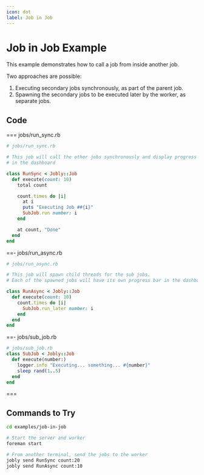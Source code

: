 ```yaml
---
icon: dot
label: Job in Job
---
```


# Job in Job Example

This example demonstrates how to call a job from inside another job.

Two approaches are possible:

1. Executing secondary jobs synchronously, as part of the parent job.
2. Spawning the secondary jobs to be executed later by the worker, as separate jobs.

## Code

=== jobs/run_sync.rb

```ruby
# jobs/run_sync.rb

# This job will call the other jobs synchronously and display progress
# in the dashboard

class RunSync < Jobly::Job
  def execute(count: 10)
    total count

    count.times do |i|
      at i
      puts "Executing Job ##{i}"
      SubJob.run number: i
    end

    at count, "Done"
  end
end
```

==- jobs/run_async.rb

```ruby
# jobs/run_async.rb

# This job will spawn child threads for the sub jobs.
# Each of the spawned jobs will have its own progress bar in the dashboard.

class RunAsync < Jobly::Job
  def execute(count: 10)
    count.times do |i|
      SubJob.run_later number: i
    end
  end
end
```

==- jobs/sub_job.rb


```ruby
# jobs/sub_job.rb
class SubJob < Jobly::Job
  def execute(number:)
    logger.info "Executing... something... #{number}"
    sleep rand(1..5)
  end
end
```

===

## Commands to Try

```bash
cd examples/job-in-job

# Start the server and worker
foreman start

# From another terminal, send the jobs to the worker
jobly send RunSync count:20
jobly send RunAsync count:10
```

